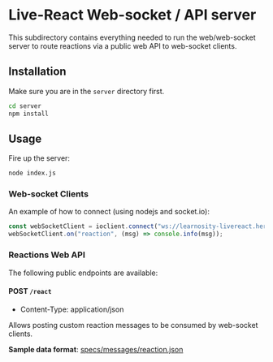 # Live-React Web-socket / API server

This subdirectory contains everything needed to run the web/web-socket server
to route reactions via a public web API to web-socket clients.

## Installation

Make sure you are in the `server` directory first.

```sh
cd server
npm install
```

## Usage

Fire up the server:

```sh
node index.js
```

### Web-socket Clients

An example of how to connect (using nodejs and socket.io):

```js
const webSocketClient = ioclient.connect("ws://learnosity-livereact.herokuapp:80");
webSocketClient.on("reaction", (msg) => console.info(msg));
```

### Reactions Web API

The following public endpoints are available:

#### POST `/react`

* Content-Type: application/json

Allows posting custom reaction messages to be consumed by web-socket clients.

**Sample data format**: [specs/messages/reaction.json](../specs/messages/reaction.json)
